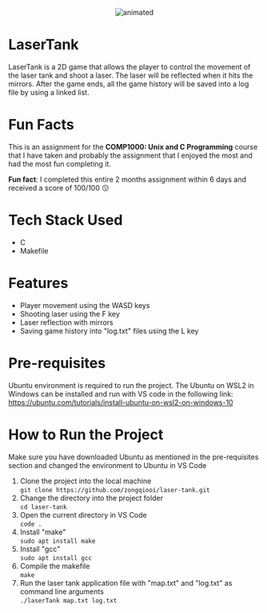 <p align="center">
  <img src="https://github.com/zongqiooi/laser-tank/assets/95561298/e0d83e60-406d-49d5-a04b-10d4f088ca66" alt="animated" />
</p>

# LaserTank
LaserTank is a 2D game that allows the player to control the movement of the laser tank and shoot a laser. The laser will be reflected when it hits the mirrors. After the game ends, all the game history will be saved into a log file by using a linked list. 

# Fun Facts 
This is an assignment for the <strong>COMP1000: Unix and C Programming</strong> course that I have taken and probably the assignment that I enjoyed the most and had the most fun completing it. 

<strong>Fun fact</strong>: I completed this entire 2 months assignment within 6 days and received a score of 100/100 😗

# Tech Stack Used
- C
- Makefile 

# Features
- Player movement using the WASD keys
- Shooting laser using the F key
- Laser reflection with mirrors
- Saving game history into "log.txt" files using the L key 

# Pre-requisites 
Ubuntu environment is required to run the project. The Ubuntu on WSL2 in Windows can be installed and run with VS code in the following link: https://ubuntu.com/tutorials/install-ubuntu-on-wsl2-on-windows-10

# How to Run the Project 
Make sure you have downloaded Ubuntu as mentioned in the pre-requisites section and changed the environment to Ubuntu in VS Code     

1. Clone the project into the local machine   
`git clone https://github.com/zongqiooi/laser-tank.git`
2. Change the directory into the project folder    
`cd laser-tank`
3. Open the current directory in VS Code       
`code .` 
4. Install "make"        
`sudo apt install make`
5. Install "gcc"         
`sudo apt install gcc`
6. Compile the makefile        
`make`
7. Run the laser tank application file with "map.txt" and "log.txt" as command line arguments         
`./laserTank map.txt log.txt`

